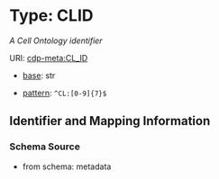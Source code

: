 # Type: CLID




_A Cell Ontology identifier_



URI: [cdp-meta:CL_ID](metadataCL_ID)

* [base](https://w3id.org/linkml/base): str




* [pattern](https://w3id.org/linkml/pattern): `^CL:[0-9]{7}$`






## Identifier and Mapping Information







### Schema Source


* from schema: metadata



